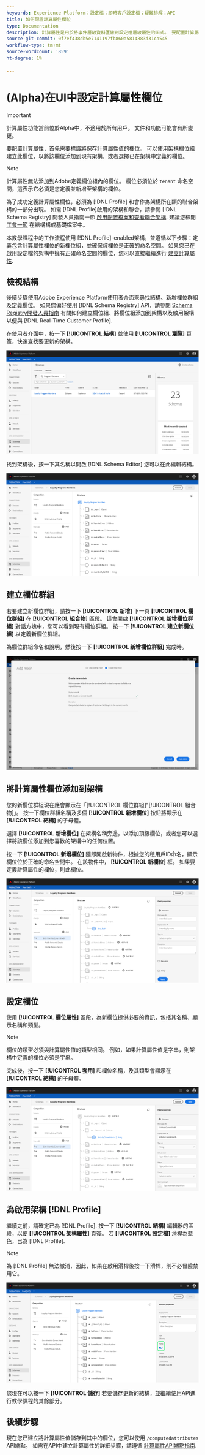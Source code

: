 ```yaml
---
keywords: Experience Platform；設定檔；即時客戶設定檔；疑難排解；API
title: 如何配置計算屬性欄位
type: Documentation
description: 計算屬性是用於將事件層級資料匯總到設定檔層級屬性的函式。 要配置計算屬性，首先需要標識將保存計算屬性值的欄位。 可以使用架構欄位組建立此欄位，以將該欄位添加到現有架構，或者選擇已在架構中定義的欄位。
source-git-commit: 0f7ef438db5e7141197fb860a5814883d31ca545
workflow-type: tm+mt
source-wordcount: '859'
ht-degree: 1%

---
```



# (Alpha)在UI中設定計算屬性欄位

>[!IMPORTANT]
>
>計算屬性功能當前位於Alpha中，不適用於所有用戶。 文件和功能可能會有所變更。

要配置計算屬性，首先需要標識將保存計算屬性值的欄位。 可以使用架構欄位組建立此欄位，以將該欄位添加到現有架構，或者選擇已在架構中定義的欄位。

>[!NOTE]
>
>計算屬性無法添加到Adobe定義欄位組內的欄位。 欄位必須位於 `tenant` 命名空間，這表示它必須是您定義並新增至架構的欄位。

為了成功定義計算屬性欄位，必須為 [!DNL Profile] 和會作為架構所在類的聯合架構的一部分出現。 如需 [!DNL Profile]啟用的架構和聯合，請參閱 [!DNL Schema Registry] 開發人員指南一節 [啟用配置檔案和查看聯合架構](../../xdm/api/getting-started.md). 建議您檢閱 [工會一節](../../xdm/schema/composition.md) 在結構構成基礎檔案中。

本教學課程中的工作流程使用 [!DNL Profile]-enabled架構，並遵循以下步驟：定義包含計算屬性欄位的新欄位組，並確保該欄位是正確的命名空間。 如果您已在啟用設定檔的架構中擁有正確命名空間的欄位，您可以直接繼續進行 [建立計算屬性](#create-a-computed-attribute).

## 檢視結構

後續步驟使用Adobe Experience Platform使用者介面來尋找結構、新增欄位群組及定義欄位。 如果您偏好使用 [!DNL Schema Registry] API，請參閱 [Schema Registry開發人員指南](../../xdm/api/getting-started.md) 有關如何建立欄位組、將欄位組添加到架構以及啟用架構以便與 [!DNL Real-Time Customer Profile].

在使用者介面中，按一下 **[!UICONTROL 結構]** 並使用 **[!UICONTROL 瀏覽]** 頁簽，快速查找要更新的架構。

![](../images/computed-attributes/Schemas-Browse.png)

找到架構後，按一下其名稱以開啟 [!DNL Schema Editor] 您可以在此編輯結構。

![](../images/computed-attributes/Schema-Editor.png)

## 建立欄位群組

若要建立新欄位群組，請按一下 **[!UICONTROL 新增]** 下一頁 **[!UICONTROL 欄位群組]** 在 **[!UICONTROL 組合物]** 區段。 這會開啟 **[!UICONTROL 新增欄位群組]** 對話方塊中，您可以看到現有欄位群組。 按一下 **[!UICONTROL 建立新欄位組]** 以定義新欄位群組。

為欄位群組命名和說明，然後按一下 **[!UICONTROL 新增欄位群組]** 完成時。

![](../images/computed-attributes/Add-field-group.png)

## 將計算屬性欄位添加到架構

您的新欄位群組現在應會顯示在「[!UICONTROL 欄位群組]&quot;[!UICONTROL 組合物]」。 按一下欄位群組名稱及多個 **[!UICONTROL 新增欄位]** 按鈕將顯示在 **[!UICONTROL 結構]** 的子母體。

選擇 **[!UICONTROL 新增欄位]** 在架構名稱旁邊，以添加頂級欄位，或者您可以選擇將該欄位添加到您喜歡的架構中的任何位置。

按一下 **[!UICONTROL 新增欄位]** 隨即開啟新物件，根據您的租用戶ID命名，顯示欄位位於正確的命名空間中。 在該物件中， **[!UICONTROL 新欄位]** 框。 如果要定義計算屬性的欄位，則此欄位。

![](../images/computed-attributes/New-field.png)

## 設定欄位

使用 **[!UICONTROL 欄位屬性]** 區段，為新欄位提供必要的資訊，包括其名稱、顯示名稱和類型。

>[!NOTE]
>
>欄位的類型必須與計算屬性值的類型相同。 例如，如果計算屬性值是字串，則架構中定義的欄位必須是字串。

完成後，按一下 **[!UICONTROL 套用]** 和欄位名稱，及其類型會顯示在 **[!UICONTROL 結構]** 的子母體。

![](../images/computed-attributes/Apply.png)

## 為啟用架構 [!DNL Profile]

繼續之前，請確定已為 [!DNL Profile]. 按一下 **[!UICONTROL 結構]** 編輯器的區段，以便 **[!UICONTROL 架構屬性]** 頁簽。 若 **[!UICONTROL 設定檔]** 滑桿為藍色，已為 [!DNL Profile].

>[!NOTE]
>
>為 [!DNL Profile] 無法撤消，因此，如果在啟用滑桿後按一下滑桿，則不必冒險禁用它。

![](../images/computed-attributes/Profile.png)

您現在可以按一下 **[!UICONTROL 儲存]** 若要儲存更新的結構，並繼續使用API進行教學課程的其餘部分。

## 後續步驟

現在您已建立將計算屬性值儲存到其中的欄位，您可以使用 `/computedattributes` API端點。 如需在API中建立計算屬性的詳細步驟，請遵循 [計算屬性API端點指南](ca-api.md).
